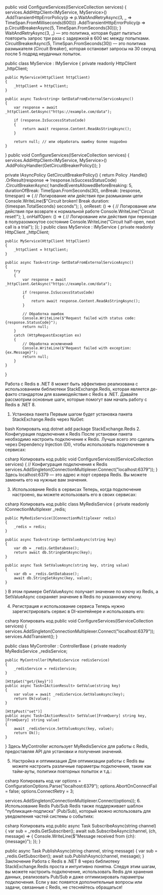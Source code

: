 public void ConfigureServices(IServiceCollection services)
{
    services.AddHttpClient<IMyService, MyService>()
            .AddTransientHttpErrorPolicy(p => p.WaitAndRetryAsync(3, _ => TimeSpan.FromMilliseconds(600)))
            .AddTransientHttpErrorPolicy(p => p.CircuitBreakerAsync(5, TimeSpan.FromSeconds(30)));
}
WaitAndRetryAsync(3, _) — это политика, которая будет пытаться повторить запрос три раза с задержкой в 600 мс между попытками.
CircuitBreakerAsync(5, TimeSpan.FromSeconds(30)) — это политика размыкателя (Circuit Breaker), которая остановит запросы на 30 секунд после 5 подряд неудачных попыток.

public class MyService : IMyService
{
    private readonly HttpClient _httpClient;

    public MyService(HttpClient httpClient)
    {
        _httpClient = httpClient;
    }

    public async Task<string> GetDataFromExternalServiceAsync()
    {
        var response = await _httpClient.GetAsync("https://example.com/data");

        if (response.IsSuccessStatusCode)
        {
            return await response.Content.ReadAsStringAsync();
        }

        return null; // или обработать ошибку более подробно
    }
}
public void ConfigureServices(IServiceCollection services)
{
    services.AddHttpClient<IMyService, MyService>()
            .AddPolicyHandler(GetCircuitBreakerPolicy());
}

private IAsyncPolicy<HttpResponseMessage> GetCircuitBreakerPolicy()
{
    return Policy<HttpResponseMessage>
        .Handle<HttpRequestException>()
        .OrResult(response => !response.IsSuccessStatusCode)
        .CircuitBreakerAsync(
            handledEventsAllowedBeforeBreaking: 5,
            durationOfBreak: TimeSpan.FromSeconds(30),
            onBreak: (response, timespan) => 
            {
                // Логирование или действия при размыкании цепи
                Console.WriteLine($"Circuit broken! Break duration: {timespan.TotalSeconds} seconds");
            },
            onReset: () => 
            {
                // Логирование или действия при возврате к нормальной работе
                Console.WriteLine("Circuit reset!");
            },
            onHalfOpen: () => 
            {
                // Логирование или действия при переходе в полуразомкнутое состояние
                Console.WriteLine("Circuit half-open, next call is a trial");
            });
}
public class MyService : IMyService
{
    private readonly HttpClient _httpClient;

    public MyService(HttpClient httpClient)
    {
        _httpClient = httpClient;
    }

    public async Task<string> GetDataFromExternalServiceAsync()
    {
        try
        {
            var response = await _httpClient.GetAsync("https://example.com/data");

            if (response.IsSuccessStatusCode)
            {
                return await response.Content.ReadAsStringAsync();
            }
            
            // Обработка ошибок
            Console.WriteLine($"Request failed with status code: {response.StatusCode}");
            return null;
        }
        catch (HttpRequestException ex)
        {
            // Обработка исключений
            Console.WriteLine($"Request failed with exception: {ex.Message}");
            return null;
        }
    }
}


Работа с Redis в .NET 8 может быть эффективно реализована с использованием библиотеки StackExchange.Redis, которая является де-факто стандартом для взаимодействия с Redis в .NET. Давайте рассмотрим основные шаги, которые помогут вам начать работу с Redis в .NET 8.

1. Установка пакета
Первым шагом будет установка пакета StackExchange.Redis через NuGet:

bash
Копировать код
dotnet add package StackExchange.Redis
2. Конфигурация подключения к Redis
После установки пакета необходимо настроить подключение к Redis. Лучше всего это сделать через Dependency Injection (DI), чтобы использовать подключение в сервисах:

csharp
Копировать код
public void ConfigureServices(IServiceCollection services)
{
    // Конфигурация подключения к Redis
    services.AddSingleton<IConnectionMultiplexer>(ConnectionMultiplexer.Connect("localhost:6379"));
}
Здесь localhost:6379 — это адрес и порт сервера Redis. Вы можете заменить его на нужные вам значения.

3. Использование Redis в сервисах
Теперь, когда подключение настроено, вы можете использовать его в своих сервисах:

csharp
Копировать код
public class MyRedisService
{
    private readonly IConnectionMultiplexer _redis;

    public MyRedisService(IConnectionMultiplexer redis)
    {
        _redis = redis;
    }

    public async Task<string> GetValueAsync(string key)
    {
        var db = _redis.GetDatabase();
        return await db.StringGetAsync(key);
    }

    public async Task SetValueAsync(string key, string value)
    {
        var db = _redis.GetDatabase();
        await db.StringSetAsync(key, value);
    }
}
В этом примере GetValueAsync получает значение по ключу из Redis, а SetValueAsync сохраняет значение в Redis по указанному ключу.

4. Регистрация и использование сервиса
Теперь нужно зарегистрировать сервис в DI-контейнере и использовать его:

csharp
Копировать код
public void ConfigureServices(IServiceCollection services)
{
    services.AddSingleton<IConnectionMultiplexer>(ConnectionMultiplexer.Connect("localhost:6379"));
    services.AddTransient<MyRedisService>();
}

public class MyController : ControllerBase
{
    private readonly MyRedisService _redisService;

    public MyController(MyRedisService redisService)
    {
        _redisService = redisService;
    }

    [HttpGet("get/{key}")]
    public async Task<IActionResult> GetValue(string key)
    {
        var value = await _redisService.GetValueAsync(key);
        return Ok(value);
    }

    [HttpPost("set")]
    public async Task<IActionResult> SetValue([FromQuery] string key, [FromQuery] string value)
    {
        await _redisService.SetValueAsync(key, value);
        return Ok();
    }
}
Здесь MyController использует MyRedisService для работы с Redis, предоставляя API для установки и получения значений.

5. Настройка и оптимизация
Для оптимизации работы с Redis вы можете настроить различные параметры подключения, такие как тайм-ауты, политики повторных попыток и т.д.:

csharp
Копировать код
var options = ConfigurationOptions.Parse("localhost:6379");
options.AbortOnConnectFail = false;
options.ConnectRetry = 3;

services.AddSingleton<IConnectionMultiplexer>(ConnectionMultiplexer.Connect(options));
6. Использование Redis Pub/Sub
Redis также поддерживает шаблон "публикация-подписка" (Pub/Sub), который можно использовать для уведомления частей системы о событиях:

csharp
Копировать код
public async Task SubscribeAsync(string channel)
{
    var sub = _redis.GetSubscriber();
    await sub.SubscribeAsync(channel, (ch, message) =>
    {
        Console.WriteLine($"Message received from {ch}: {message}");
    });
}

public async Task PublishAsync(string channel, string message)
{
    var sub = _redis.GetSubscriber();
    await sub.PublishAsync(channel, message);
}
Заключение
Работа с Redis в .NET 8 через библиотеку StackExchange.Redis проста и интуитивно понятна. Следуя этим шагам, вы можете настроить подключение, использовать Redis для хранения данных, реализовать Pub/Sub и даже оптимизировать параметры подключения. Если у вас появятся дополнительные вопросы или задачи, связанные с Redis, не стесняйтесь обращаться!

